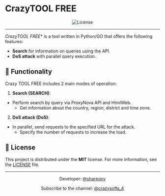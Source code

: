 # CrazyTOOL FREE

<div align="center">
  <img src="https://img.shields.io/badge/License-MIT-green" alt="License">
</div>

---

*CrazyTOOL FREE** is a tool written in Python/GO that offers the following features:

- **Search** for information on queries using the API.
- **DoS attack** with parallel query execution.

## 🚀 Functionality

Crazy TOOL FREE includes 2 main modes of operation:

1. **Search (SEARCH)**:
- Perform search by query via ProxyNova API and HtmlWeb.
   - Get information about the country, region, district and time zone.

2. **DoS attack (DoS)**:
- In parallel, send requests to the specified URL for the attack.
   - Specify the number of requests to increase the load.

## 📄 License

This project is distributed under the **MIT** license. For more information, see the [LICENSE](LICENSE) file.

---

<div align="center">
  <p>Developer: <a href="https://t.me/sharpovv ">@sharpovv</a></p>
  <p>Subscribe to the channel: <a href="https://t.me/crazysofts_4 ">@crazysofts_4</a></p>
</div>
